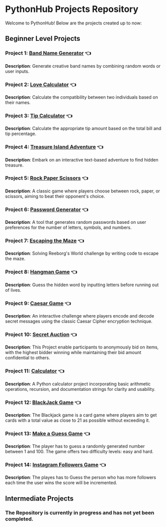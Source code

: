 # PythonHub Projects Repository

Welcome to PythonHub! Below are the projects created up to now:

## Beginner Level Projects

### Project 1: [Band Name Generator](https://github.com/MYethishwar/PythonHub/tree/main/Band%20Name%20Generator(Beginner)) 👈

**Description**: Generate creative band names by combining random words or user inputs.

### Project 2: [Love Calculator](https://github.com/MYethishwar/PythonHub/tree/main/Love%20Calculator(Beginner)) 👈

**Description**: Calculate the compatibility between two individuals based on their names.

### Project 3: [Tip Calculator](https://github.com/MYethishwar/PythonHub/tree/main/Tip%20Calculator(Beginner)) 👈

**Description**: Calculate the appropriate tip amount based on the total bill and tip percentage.

### Project 4: [Treasure Island Adventure](https://github.com/MYethishwar/PythonHub/tree/main/Treasure%20Island%20Adventure(Beginner)) 👈

**Description**: Embark on an interactive text-based adventure to find hidden treasure.

### Project 5: [Rock Paper Scissors](https://github.com/MYethishwar/PythonHub/tree/main/Rock%20Paper%20Scissors(Beginner)) 👈

**Description**: A classic game where players choose between rock, paper, or scissors, aiming to beat their opponent's choice.

### Project 6: [Password Generator](https://github.com/MYethishwar/PythonHub/tree/main/Password%20Generator(Beginner)) 👈

**Description**: A tool that generates random passwords based on user preferences for the number of letters, symbols, and numbers.

### Project 7: [Escaping the Maze](https://github.com/MYethishwar/PythonHub/tree/main/Escaping%20the%20Maze(Beginner)) 👈

**Description**: Solving Reeborg's World challenge by writing code to escape the maze.

### Project 8: [Hangman Game](https://github.com/MYethishwar/PythonHub/tree/main/Hangman(Beginner)) 👈

**Description**: Guess the hidden word by inputting letters before running out of lives.

### Project 9: [Caesar Game](https://github.com/MYethishwar/PythonHub/tree/main/Caesar%20Cipher(Beginner)) 👈

**Description**:  An interactive challenge where players encode and decode secret messages using the classic Caesar Cipher encryption technique.

### Project 10: [Secret Auction](https://github.com/MYethishwar/PythonHub/tree/main/Secret%20Auction(Beginner)) 👈

**Description**: This Project enable participants to anonymously bid on items, with the highest bidder winning while maintaining their bid amount confidential to others.

### Project 11: [Calculator](https://github.com/MYethishwar/PythonHub/tree/main/Calculator(Beginner)) 👈

**Description**:  A Python calculator project incorporating basic arithmetic operations, recursion, and documentation strings for clarity and usability.

### Project 12: [BlackJack Game](https://github.com/MYethishwar/PythonHub/tree/main/012-BlackJack(Beginner)) 👈

**Description**:  The Blackjack game is a card game where players aim to get cards with a total value as close to 21 as possible without exceeding it.

### Project 13: [Make a Guess Game](https://github.com/MYethishwar/PythonHub/tree/main/013-Make%20a%20Guess(Beginner)) 👈

**Description**:  The player has to guess a randomly generated number between 1 and 100. The game offers two difficulty levels: easy and hard.

### Project 14: [Instagram Followers Game](https://github.com/MYethishwar/PythonHub/tree/main/014-Instagram%20Followers%20Game(Beginner)) 👈

**Description**:  The playes has to Guess the person who has more followers each time the user wins the score will be incremented.

## Intermediate Projects

### The Repository is currently in progress and has not yet been completed.
